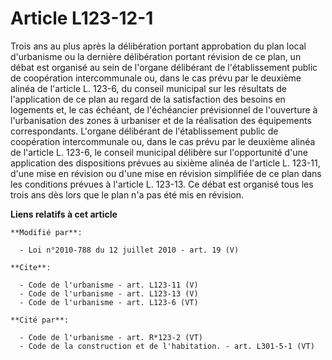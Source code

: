 # Article L123-12-1

Trois ans au plus après la délibération portant approbation du plan local d'urbanisme ou la dernière délibération portant
révision de ce plan, un débat est organisé au sein de l'organe délibérant de l'établissement public de coopération
intercommunale ou, dans le cas prévu par le deuxième alinéa de l'article L. 123-6, du conseil municipal sur les résultats de
l'application de ce plan au regard de la satisfaction des besoins en logements et, le cas échéant, de l'échéancier
prévisionnel de l'ouverture à l'urbanisation des zones à urbaniser et de la réalisation des équipements correspondants.
L'organe délibérant de l'établissement public de coopération intercommunale ou, dans le cas prévu par le deuxième alinéa de
l'article L. 123-6, le conseil municipal délibère sur l'opportunité d'une application des dispositions prévues au sixième
alinéa de l'article L. 123-11, d'une mise en révision ou d'une mise en révision simplifiée de ce plan dans les conditions
prévues à l'article L. 123-13. Ce débat est organisé tous les trois ans dès lors que le plan n'a pas été mis en révision.

**Liens relatifs à cet article**

	**Modifié par**:

	  - Loi n°2010-788 du 12 juillet 2010 - art. 19 (V)

	**Cite**:

	  - Code de l'urbanisme - art. L123-11 (V)
	  - Code de l'urbanisme - art. L123-13 (V)
	  - Code de l'urbanisme - art. L123-6 (VT)

	**Cité par**:

	  - Code de l'urbanisme - art. R*123-2 (VT)
	  - Code de la construction et de l'habitation. - art. L301-5-1 (VT)
